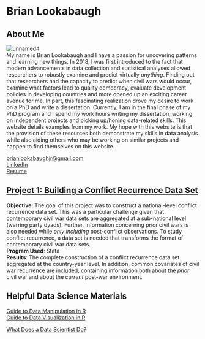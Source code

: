 # Brian Lookabaugh

## About Me
![unnamed4](https://user-images.githubusercontent.com/109555700/181593061-5670eb01-c992-48e2-ba4d-768f9b98416b.jpg) <br>
My name is Brian Lookabaugh and I have a passion for uncovering patterns and learning new things. In 2018, I was first introduced to the fact that modern advancements in data collection and statistical analyses allowed researchers to robustly examine and predict virtually *anything*. Finding out that researchers had the capacity to predict when civil wars would occur, examine what factors lead to quality democracy, evaluate development policies in developing countries and more opened up an exciting career avenue for me. In part, this fascinating realization drove my desire to work on a PhD and write a dissertation. Currently, I am in the final phase of my PhD program and I spend my work hours writing my dissertation, working on independent projects and picking up/honing data-related skills. This website details examples from my work. My hope with this website is that the provision of these resources both demonstrate my skills in data analysis while also aiding others who may be working on similar projects and happen to find themselves on this website. <br>

brianlookabaughjr@gmail.com <br>
[LinkedIn](https://www.linkedin.com/in/brian-lookabaugh-372ab31a1/) <br>
[Resume](https://github.com/Brian-Lookabaugh/Portfolio-Website/blob/main/Lookabaugh-Resume-8-18.pdf)

## [Project 1: Building a Conflict Recurrence Data Set](https://htmlpreview.github.io/?https://github.com/Brian-Lookabaugh/Portfolio-Website/blob/main/BuildingConflictRecurrenceDataset.html) <br>
**Objective**: The goal of this project was to construct a national-level conflict recurrence data set. This was a particular challenge given that contemporary civil war data sets are aggregated at a sub-national level (warring party dyads). Further, information concerning prior civil wars is also needed while *only including* post-conflict observations. To study conflict recurrence, a data set is needed that transforms the format of contemporary civil war data sets. <br> 
**Program Used**: Stata <br>
**Results**: The complete construction of a conflict recurrence data set aggregated at the country-year level. In addition, common covariates of civil war recurrence are included, containing information both about the *prior* civil war and about the *current* post-war environment.

## Helpful Data Science Materials
[Guide to Data Manipulation in R](https://htmlpreview.github.io/?https://github.com/Brian-Lookabaugh/Portfolio-Website/blob/main/DataManipulation-R.html) <br>
[Guide to Data Visualization in R](https://htmlpreview.github.io/?https://github.com/Brian-Lookabaugh/Portfolio-Website/blob/main/DataVisualization-R.html) <br>

[What Does a Data Scientist Do?](https://htmlpreview.github.io/?https://github.com/Brian-Lookabaugh/Portfolio-Website/blob/main/WhatDoesADataScientistDo.html)

